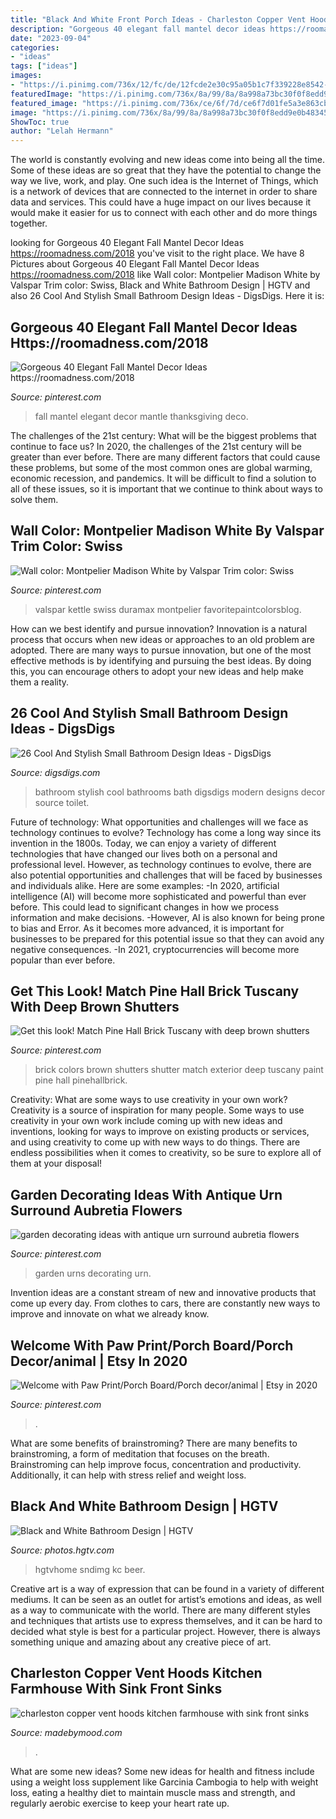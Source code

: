 ```yaml
---
title: "Black And White Front Porch Ideas - Charleston Copper Vent Hoods Kitchen Farmhouse With Sink Front Sinks"
description: "Gorgeous 40 elegant fall mantel decor ideas https://roomadness.com/2018"
date: "2023-09-04"
categories:
- "ideas"
tags: ["ideas"]
images:
- "https://i.pinimg.com/736x/12/fc/de/12fcde2e30c95a05b1c7f339228e8542--front-door-entry-front-doors.jpg"
featuredImage: "https://i.pinimg.com/736x/8a/99/8a/8a998a73bc30f0f8edd9e0b48345adcc.jpg"
featured_image: "https://i.pinimg.com/736x/ce/6f/7d/ce6f7d01fe5a3e863cbd3d3920884d30.jpg"
image: "https://i.pinimg.com/736x/8a/99/8a/8a998a73bc30f0f8edd9e0b48345adcc.jpg"
ShowToc: true
author: "Lelah Hermann"
---
```



The world is constantly evolving and new ideas come into being all the time. Some of these ideas are so great that they have the potential to change the way we live, work, and play. One such idea is the Internet of Things, which is a network of devices that are connected to the internet in order to share data and services. This could have a huge impact on our lives because it would make it easier for us to connect with each other and do more things together.

	

		
looking for Gorgeous 40 Elegant Fall Mantel Decor Ideas https://roomadness.com/2018 you've visit to the right place. We have 8 Pictures about Gorgeous 40 Elegant Fall Mantel Decor Ideas https://roomadness.com/2018 like Wall color: Montpelier Madison White by Valspar Trim color: Swiss, Black and White Bathroom Design | HGTV and also 26 Cool And Stylish Small Bathroom Design Ideas - DigsDigs. Here it is:
		
    
## Gorgeous 40 Elegant Fall Mantel Decor Ideas Https://roomadness.com/2018

<img loading=lazy src="https://i.pinimg.com/736x/8a/99/8a/8a998a73bc30f0f8edd9e0b48345adcc.jpg" onerror="this.onerror=null;this.src='https://tse1.mm.bing.net/th?id=OIP.OQQP249lx0eoP2jdAjXXIgHaJ5&amp;pid=15.1';" alt="Gorgeous 40 Elegant Fall Mantel Decor Ideas https://roomadness.com/2018">

_Source: pinterest.com_

>fall mantel elegant decor mantle thanksgiving deco. 

	

The challenges of the 21st century: What will be the biggest problems that continue to face us?
In 2020, the challenges of the 21st century will be greater than ever before. There are many different factors that could cause these problems, but some of the most common ones are global warming, economic recession, and pandemics. It will be difficult to find a solution to all of these issues, so it is important that we continue to think about ways to solve them.

    
## Wall Color: Montpelier Madison White By Valspar Trim Color: Swiss

<img loading=lazy src="https://i.pinimg.com/736x/12/fc/de/12fcde2e30c95a05b1c7f339228e8542--front-door-entry-front-doors.jpg" onerror="this.onerror=null;this.src='https://tse2.mm.bing.net/th?id=OIP.DChY5aqBsSqRuPawZdyfngHaJ3&amp;pid=15.1';" alt="Wall color: Montpelier Madison White by Valspar Trim color: Swiss">

_Source: pinterest.com_

>valspar kettle swiss duramax montpelier favoritepaintcolorsblog. 

	

How can we best identify and pursue innovation?
Innovation is a natural process that occurs when new ideas or approaches to an old problem are adopted. There are many ways to pursue innovation, but one of the most effective methods is by identifying and pursuing the best ideas. By doing this, you can encourage others to adopt your new ideas and help make them a reality.

    
## 26 Cool And Stylish Small Bathroom Design Ideas - DigsDigs

<img loading=lazy src="http://www.digsdigs.com/photos/cool-and-stylish-small-bathroom-design-ideas-23-554x738.jpg" onerror="this.onerror=null;this.src='https://tse3.mm.bing.net/th?id=OIP.3InsbOgUET2l_lEo0mjpagHaJ3&amp;pid=15.1';" alt="26 Cool And Stylish Small Bathroom Design Ideas - DigsDigs">

_Source: digsdigs.com_

>bathroom stylish cool bathrooms bath digsdigs modern designs decor source toilet. 

	

Future of technology: What opportunities and challenges will we face as technology continues to evolve?
Technology has come a long way since its invention in the 1800s. Today, we can enjoy a variety of different technologies that have changed our lives both on a personal and professional level. However, as technology continues to evolve, there are also potential opportunities and challenges that will be faced by businesses and individuals alike. Here are some examples: 
-In 2020, artificial intelligence (AI) will become more sophisticated and powerful than ever before. This could lead to significant changes in how we process information and make decisions. 
-However, AI is also known for being prone to bias and Error. As it becomes more advanced, it is important for businesses to be prepared for this potential issue so that they can avoid any negative consequences. 
-In 2021, cryptocurrencies will become more popular than ever before.

    
## Get This Look! Match Pine Hall Brick Tuscany With Deep Brown Shutters

<img loading=lazy src="https://i.pinimg.com/736x/cc/d5/3c/ccd53c4987f4002c86d9389bcef2c159.jpg" onerror="this.onerror=null;this.src='https://tse4.mm.bing.net/th?id=OIP.kTOzkCsF5PmbhbZtEHt_6gHaJ3&amp;pid=15.1';" alt="Get this look! Match Pine Hall Brick Tuscany with deep brown shutters">

_Source: pinterest.com_

>brick colors brown shutters shutter match exterior deep tuscany paint pine hall pinehallbrick. 

	

Creativity: What are some ways to use creativity in your own work?
Creativity is a source of inspiration for many people. Some ways to use creativity in your own work include coming up with new ideas and inventions, looking for ways to improve on existing products or services, and using creativity to come up with new ways to do things. There are endless possibilities when it comes to creativity, so be sure to explore all of them at your disposal!

    
## Garden Decorating Ideas With Antique Urn Surround Aubretia Flowers

<img loading=lazy src="https://i.pinimg.com/736x/1c/1e/43/1c1e43114d9da491421efe8a7f6de83d--garden-urns-garden-planters.jpg" onerror="this.onerror=null;this.src='https://tse2.mm.bing.net/th?id=OIP.Yr19lq8T800gpb2t1BTZFgHaJ3&amp;pid=15.1';" alt="garden decorating ideas with antique urn surround aubretia flowers">

_Source: pinterest.com_

>garden urns decorating urn. 

	

Invention ideas are a constant stream of new and innovative products that come up every day. From clothes to cars, there are constantly new ways to improve and innovate on what we already know. 

    
## Welcome With Paw Print/Porch Board/Porch Decor/animal | Etsy In 2020

<img loading=lazy src="https://i.pinimg.com/736x/ce/6f/7d/ce6f7d01fe5a3e863cbd3d3920884d30.jpg" onerror="this.onerror=null;this.src='https://tse3.mm.bing.net/th?id=OIP.eWWvWqTBUd0lrGfDZ09vZQHaJ3&amp;pid=15.1';" alt="Welcome with Paw Print/Porch Board/Porch decor/animal | Etsy in 2020">

_Source: pinterest.com_

>. 

	

What are some benefits of brainstroming?
There are many benefits to brainstroming, a form of meditation that focuses on the breath. Brainstroming can help improve focus, concentration and productivity. Additionally, it can help with stress relief and weight loss.

    
## Black And White Bathroom Design | HGTV

<img loading=lazy src="https://hgtvhome.sndimg.com/content/dam/images/hgtv/fullset/2019/4/8/5/CI_KC-Interior-Design-black-and-white-bath.jpg.rend.hgtvcom.616.924.suffix/1554765776204.jpeg" onerror="this.onerror=null;this.src='https://tse1.mm.bing.net/th?id=OIP.p_aCLKbLR485n5IBtEhjHQHaLH&amp;pid=15.1';" alt="Black and White Bathroom Design | HGTV">

_Source: photos.hgtv.com_

>hgtvhome sndimg kc beer. 

	

Creative art is a way of expression that can be found in a variety of different mediums. It can be seen as an outlet for artist’s emotions and ideas, as well as a way to communicate with the world. There are many different styles and techniques that artists use to express themselves, and it can be hard to decided what style is best for a particular project. However, there is always something unique and amazing about any creative piece of art.

    
## Charleston Copper Vent Hoods Kitchen Farmhouse With Sink Front Sinks

<img loading=lazy src="https://madebymood.com/wp-content/uploads/2018/01/charleston-copper-vent-hoods-with-fireclay-apron-kitchen-farmhouse-and-drawer-storage-600x884.jpg" onerror="this.onerror=null;this.src='https://tse3.mm.bing.net/th?id=OIP.xIEaCcS3I7JQK26k1UubjwHaK6&amp;pid=15.1';" alt="charleston copper vent hoods kitchen farmhouse with sink front sinks">

_Source: madebymood.com_

>. 

	

What are some new ideas?
Some new ideas for health and fitness include using a weight loss supplement like Garcinia Cambogia to help with weight loss, eating a healthy diet to maintain muscle mass and strength, and regularly aerobic exercise to keep your heart rate up.

